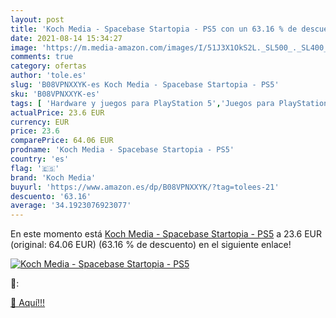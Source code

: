 ```yaml
---
layout: post
title: 'Koch Media - Spacebase Startopia - PS5 con un 63.16 % de descuento'
date: 2021-08-14 15:34:27
image: 'https://m.media-amazon.com/images/I/51J3X1OkS2L._SL500_._SL400_.jpg'
comments: true
category: ofertas
author: 'tole.es'
slug: 'B08VPNXXYK-es Koch Media - Spacebase Startopia - PS5'
sku: 'B08VPNXXYK-es'
tags: [ 'Hardware y juegos para PlayStation 5','Juegos para PlayStation 5','Videojuegos','koch media','ps5', ]
actualPrice: 23.6 EUR
currency: EUR
price: 23.6
comparePrice: 64.06 EUR
prodname: 'Koch Media - Spacebase Startopia - PS5'
country: 'es'
flag: '🇪🇸'
brand: 'Koch Media'
buyurl: 'https://www.amazon.es/dp/B08VPNXXYK/?tag=tolees-21'
descuento: '63.16'
average: '34.1923076923077'
---
```


En este momento está [Koch Media - Spacebase Startopia - PS5](https://www.amazon.es/dp/B08VPNXXYK/?tag=tolees-21) a 23.6 EUR (original: 64.06 EUR) (63.16 %  de descuento) en el siguiente enlace!

[![Koch Media - Spacebase Startopia - PS5](https://m.media-amazon.com/images/I/51J3X1OkS2L._SL500_._SL400_.jpg)](https://www.amazon.es/dp/B08VPNXXYK/?tag=tolees-21)

🔎:


[🛒 Aquí!!!](https://www.amazon.es/dp/B08VPNXXYK/?tag=tolees-21)
